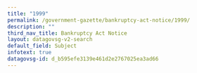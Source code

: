 ```yaml
---
title: "1999"
permalink: /government-gazette/bankruptcy-act-notice/1999/
description: ""
third_nav_title: Bankruptcy Act Notice
layout: datagovsg-v2-search
default_field: Subject
infotext: true
datagovsg-id: d_b595efe3139e461d2e2767025ea3ad66
---
```

